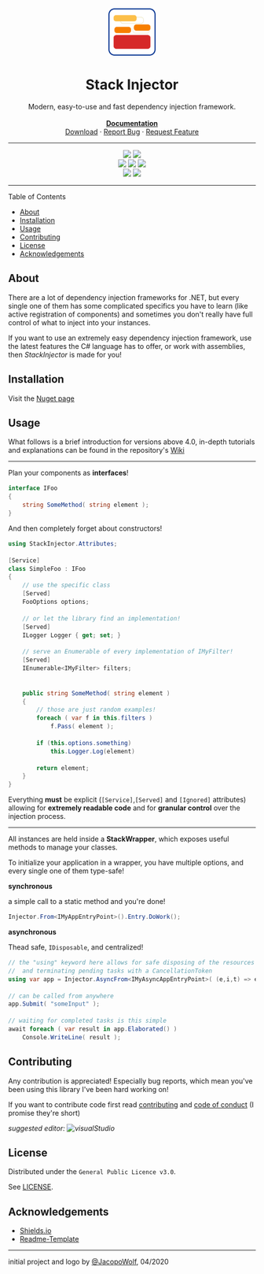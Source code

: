 <br/>
<p align="center">
<img src="logo/StackInjector_logo.svg" height="96" /> 
</p>

<h1 align="center">Stack Injector</h1>


<p align="center">
Modern, easy-to-use and fast dependency injection framework.<br><br>
<strong><a href="https://github.com/JacopoWolf/StackInjector/wiki">Documentation<a></strong>
<br>
<a href="https://www.nuget.org/packages/StackInjector">Download</a>
·
<a href="https://github.com/JacopoWolf/StackInjector/issues/new/choose">Report Bug</a>
·
<a href="https://github.com/JacopoWolf/StackInjector/issues/new/choose">Request Feature</a>
</p>


---


<p align=center>
<img src="https://img.shields.io/nuget/dt/StackInjector?logo=nuget">
<img src="https://img.shields.io/nuget/vpre/StackInjector?label=">
<br>
<img src="https://img.shields.io/github/license/jacopowolf/stackinjector">
<img src="https://img.shields.io/maintenance/yes/2021">
<img src="https://img.shields.io/github/issues/jacopowolf/stackinjector/bug">
<br>
<img src="https://img.shields.io/badge/-Standard_2.1-5C2D91?logo=.net"/>
<img src="https://img.shields.io/badge/-8.0-239120?logo=c-sharp"/>
</p>



---

Table of Contents
- [About](#about)
- [Installation](#installation)
- [Usage](#usage)
- [Contributing](#contributing)
- [License](#license)
- [Acknowledgements](#acknowledgements)


## About

There are a lot of dependency injection frameworks for .NET, but every single one of them has some complicated specifics you have to learn (like active registration of components) and sometimes you don't really have full control of what to inject into your instances.

If you want to use an extremely easy dependency injection framework, use the latest features the C# language has to offer, or work with assemblies, then *StackInjector* is made for you!


## Installation

Visit the [Nuget page](https://www.nuget.org/packages/StackInjector)

## Usage

What follows is a brief introduction for versions above 4.0, in-depth tutorials and explanations can be found in the repository's [Wiki](https://github.com/JacopoWolf/StackInjector/wiki)

---

Plan your components as **interfaces**!

```cs
interface IFoo
{
    string SomeMethod( string element );
}
```

And then completely forget about constructors!

```cs
using StackInjector.Attributes;

[Service]
class SimpleFoo : IFoo
{
    // use the specific class
    [Served]
    FooOptions options;

    // or let the library find an implementation!
    [Served]
    ILogger Logger { get; set; }

    // serve an Enumerable of every implementation of IMyFilter!
    [Served]
    IEnumerable<IMyFilter> filters; 
    

    public string SomeMethod( string element ) 
    {
        // those are just random examples!
        foreach ( var f in this.filters )
            f.Pass( element );
        
        if (this.options.something)
            this.Logger.Log(element)
        
        return element;
    }
}
```

Everything **must** be explicit (`[Service]`,`[Served]` and `[Ignored]` attributes) allowing for **extremely readable code** and for **granular control** over the injection process.

--- 

All instances are held inside a **StackWrapper**, which exposes useful methods to manage your classes.

To initialize your application in a wrapper, you have multiple options, and every single one of them type-safe! 

**synchronous**

a simple call to a static method and you're done!

```cs   
Injector.From<IMyAppEntryPoint>().Entry.DoWork();
```

**asynchronous**

Thead safe, `IDisposable`, and centralized!

```cs
// the "using" keyword here allows for safe disposing of the resources
//  and terminating pending tasks with a CancellationToken
using var app = Injector.AsyncFrom<IMyAsyncAppEntryPoint>( (e,i,t) => e.AsyncWork(i,t) );

// can be called from anywhere
app.Submit( "someInput" );

// waiting for completed tasks is this simple
await foreach ( var result in app.Elaborated() )
    Console.WriteLine( result );
```


## Contributing

Any contribution is appreciated! Especially bug reports, which mean you've been using this library I've been hard working on!

If you want to contribute code first read [contributing](CONTRIBUTING.md) and [code of conduct](CODE_OF_CONDUCT.md) (I promise they're short)

*suggested editor: ![visualStudio](https://img.shields.io/badge/-Visual_Studio-5C2D91?logo=visual-studio)*



## License

Distributed under the `General Public Licence v3.0`.

See [LICENSE](LICENSE).


## Acknowledgements

- [Shields.io](https://shields.io/)
- [Readme-Template](https://github.com/othneildrew/Best-README-Template)

---
initial project and logo by [@JacopoWolf](https://github.com/JacopoWolf), 04/2020
